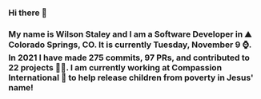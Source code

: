 ### Hi there 👋

### My name is Wilson Staley and I am a Software Developer in ⛰ Colorado Springs, CO.  It is currently Tuesday, November 9 ⌚. In 2021 I have made 275 commits, 97 PRs, and contributed to 22 projects 👨‍💻. I am currently working at Compassion International 🏢 to help release children from poverty in Jesus' name!